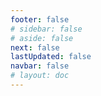 ```yaml
---
footer: false
# sidebar: false
# aside: false
next: false
lastUpdated: false
navbar: false
# layout: doc
---
```


<script setup>
const chatPrompts = [
  // Servicios empresariales (primer bloque)
  { id: "1", text: "Registro de empresa en UAE", category: "business" },
  { id: "2", text: "Establecimiento de empresa Mainland", category: "business" },
  { id: "3", text: "Registro de empresa en Free Zone", category: "business" },
  { id: "4", text: "Formación de empresa Offshore", category: "business" },
  { id: "5", text: "Visa de freelance en UAE", category: "business" },
  { id: "6", text: "Licencia comercial de Dubai", category: "business" },
  { id: "7", text: "Requisitos de licencia comercial en UAE", category: "business" },
  { id: "23", text: "Establecimiento de negocio en UAE", category: "business" },
  { id: "24", text: "Free Zones de Dubai", category: "business" },
  { id: "25", text: "Registro de empresa en UAE", category: "business" },
  { id: "26", text: "Visa de freelance en UAE", category: "business" },
  
  // Visas e inmigración
  { id: "8", text: "Solicitud de Golden Visa UAE", category: "visa" },
  { id: "9", text: "Visa de trabajo UAE", category: "visa" },
  { id: "10", text: "Patrocinio de visa familiar en UAE", category: "visa" },
  { id: "11", text: "Requisitos de examen médico para visa", category: "visa" },
  { id: "12", text: "Proceso de visa de residencia UAE", category: "visa" },
  { id: "27", text: "Requisitos de visa UAE", category: "visa" },
  
  // Legal y documentación
  { id: "13", text: "Solicitud de Emirates ID", category: "legal" },
  { id: "14", text: "Legalización de documentos UAE", category: "legal" },
  { id: "15", text: "Poder notarial en UAE", category: "legal" },
  { id: "16", text: "Revisión de contratos comerciales UAE", category: "legal" },
  { id: "40", text: "Renovación de Emirates ID", category: "legal" },
  
  // Servicios financieros
  { id: "17", text: "Cuenta bancaria corporativa UAE", category: "finance" },
  { id: "18", text: "Registro fiscal UAE (VAT)", category: "finance" },
  { id: "19", text: "Servicios de contabilidad en UAE", category: "finance" },
  { id: "20", text: "Regulaciones de Sustancia Económica UAE", category: "finance" },
  { id: "41", text: "Servicios bancarios UAE", category: "finance" },
  
  // Propiedades y servicios
  { id: "21", text: "Inversión inmobiliaria en UAE", category: "property" },
  { id: "22", text: "Alquiler de oficinas en Dubai", category: "property" },

  // Salud
  { id: "47", text: "Seguro médico UAE", category: "healthcare" },
  { id: "48", text: "Mejores hospitales en Dubai", category: "healthcare" },
  { id: "49", text: "Chequeo médico UAE", category: "healthcare" },
  
  // Turismo y entretenimiento (al final)
  { id: "28", text: "Atracciones turísticas de Dubai", category: "travel" },
  { id: "29", text: "Expo City Dubai", category: "attractions" },
  { id: "30", text: "Entradas Dubai Frame", category: "attractions" },
  { id: "31", text: "Entradas Burj Khalifa", category: "attractions" },
  { id: "32", text: "Museum of the Future", category: "attractions" },
  { id: "33", text: "Abu Dhabi Louvre", category: "attractions" },
  { id: "34", text: "Ferrari World Abu Dhabi", category: "attractions" },
  { id: "35", text: "Compras en Dubai Mall", category: "shopping" },
]
</script>

<AIChat :prompts="chatPrompts" />
